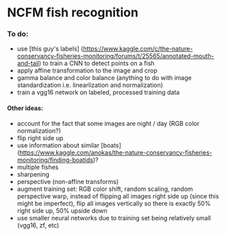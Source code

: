 # NCFM fish recognition #

### To do: ###

* use [this guy's labels] (https://www.kaggle.com/c/the-nature-conservancy-fisheries-monitoring/forums/t/25565/annotated-mouth-and-tail) to train a CNN to detect points on a fish
* apply affine transformation to the image and crop
* gamma balance and color balance (anything to do with image standardization i.e. linearlization and normalization)
* train a vgg16 network on labeled, processed training data 

#### Other ideas: ####
* account for the fact that some images are night / day (RGB color normalization?)
* flip right side up
* use information about similar [boats] (https://www.kaggle.com/anokas/the-nature-conservancy-fisheries-monitoring/finding-boatids)?
* multiple fishes
* sharpening
* perspective (non-affine transforms)
* augment training set: RGB color shift, random scaling, random perspective warp, instead of flipping all images right side up (since this might be imperfect), flip all images vertically so there is exactly 50% right side up, 50% upside down
* use smaller neural networks due to training set being relatively small (vgg16, zf, etc)
